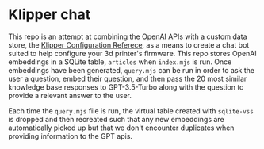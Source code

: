 # Klipper chat

This repo is an attempt at combining the OpenAI APIs with a custom data store, the [Klipper Configuration Referece](https://www.klipper3d.org/Config_Reference.html), as a means to create a chat bot suited to help configure your 3d printer's firmware. This repo stores OpenAI embeddings in a SQLite table, `articles` when `index.mjs` is run. Once embeddings have been generated, `query.mjs` can be run in order to ask the user a question, embed their question, and then pass the 20 most similar knowledge base responses to GPT-3.5-Turbo along with the question to provide a relevant answer to the user.

Each time the `query.mjs` file is run, the virtual table created with `sqlite-vss` is dropped and then recreated such that any new embeddings are automatically picked up but that we don't encounter duplicates when providing information to the GPT apis.

